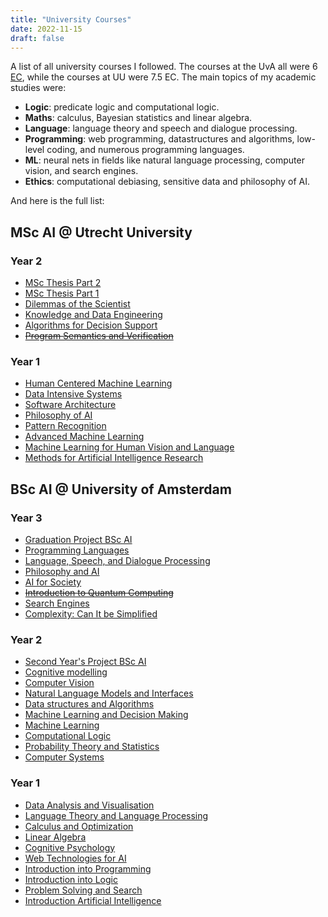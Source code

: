 ```yaml
---
title: "University Courses"
date: 2022-11-15
draft: false
---
```


A list of all university courses I followed. The courses at the UvA all were 6
[EC](https://en.wikipedia.org/wiki/European_Credit_Transfer_and_Accumulation_System),
while the courses at UU were 7.5 EC. The main topics of my academic studies
were:
- **Logic**: predicate logic and computational logic.
- **Maths**: calculus, Bayesian statistics and linear algebra.
- **Language**: language theory and speech and dialogue processing.
- **Programming**: web programming, datastructures and algorithms,
  low-level coding, and numerous programming languages.
- **ML**: neural nets in fields like natural language processing, computer
  vision, and search engines.
- **Ethics**: computational debiasing, sensitive data and philosophy of
  AI.

And here is the full list:

## MSc AI @ Utrecht University

### Year 2
- [MSc Thesis Part 2](https://osiris.uu.nl/osiris_student_uuprd/OnderwijsCatalogusSelect.do?selectie=cursus&collegejaar=2022&cursus=INFOMAI2)
- [MSc Thesis Part 1](https://osiris.uu.nl/osiris_student_uuprd/OnderwijsCatalogusSelect.do?selectie=cursus&collegejaar=2022&cursus=INFOMAI1)
- [Dilemmas of the Scientist](https://osiris-student.uu.nl/#/onderwijscatalogus/extern/cursus?cursuscode=FI-MHPSDL1&taal=en&collegejaar=2022)
- [Knowledge and Data Engineering](https://osiris.uu.nl/osiris_student_uuprd/OnderwijsCatalogusSelect.do?selectie=cursus&collegejaar=2022&cursus=INFOMKDE)
- [Algorithms for Decision Support](https://osiris.uu.nl/osiris_student_uuprd/OnderwijsCatalogusSelect.do?selectie=cursus&collegejaar=2022&cursus=INFOMADS)
- [~~Program Semantics and Verification~~](https://osiris.uu.nl/osiris_student_uuprd/OnderwijsCatalogusSelect.do?selectie=cursus&collegejaar=2022&cursus=INFOMPSV)

### Year 1
- [Human Centered Machine Learning](https://osiris.uu.nl/osiris_student_uuprd/OnderwijsCatalogusSelect.do?selectie=cursus&collegejaar=2021&cursus=INFOMHCML)
- [Data Intensive Systems](https://osiris.uu.nl/osiris_student_uuprd/OnderwijsCatalogusSelect.do?selectie=cursus&collegejaar=2021&cursus=INFOMDIS)
- [Software Architecture](https://osiris.uu.nl/osiris_student_uuprd/OnderwijsCatalogusSelect.do?selectie=cursus&collegejaar=2021&cursus=INFOMSWA)
- [Philosophy of AI](https://osiris.uu.nl/osiris_student_uuprd/OnderwijsCatalogusSelect.do?selectie=cursus&collegejaar=2021&cursus=WBMV05003)
- [Pattern Recognition](https://osiris.uu.nl/osiris_student_uuprd/OnderwijsCatalogusSelect.do?selectie=cursus&collegejaar=2021&cursus=INFOMPR)
- [Advanced Machine Learning](https://osiris.uu.nl/osiris_student_uuprd/OnderwijsCatalogusSelect.do?selectie=cursus&collegejaar=2021&cursus=INFOMAML)
- [Machine Learning for Human Vision and Language](https://osiris.uu.nl/osiris_student_uuprd/OnderwijsCatalogusSelect.do?selectie=cursus&collegejaar=2021&cursus=INFOMLHVL)
- [Methods for Artificial Intelligence Research](https://osiris.uu.nl/osiris_student_uuprd/OnderwijsCatalogusSelect.do?selectie=cursus&collegejaar=2021&cursus=INFOMAIR)

## BSc AI @ University of Amsterdam

### Year 3
- [Graduation Project BSc AI](https://coursecatalogue.uva.nl/xmlpages/page/2020-2021/zoek-vak/vak/79241)
- [Programming Languages](https://coursecatalogue.uva.nl/xmlpages/page/2020-2021/zoek-vak/vak/79210)
- [Language, Speech, and Dialogue Processing](https://coursecatalogue.uva.nl/xmlpages/page/2020-2021/zoek-vak/vak/79901)
- [Philosophy and AI](https://coursecatalogue.uva.nl/xmlpages/page/2020-2021/zoek-vak/vak/80389)
- [AI for Society](https://coursecatalogue.uva.nl/xmlpages/page/2020-2021/zoek-vak/vak/80251)
- [~~Introduction to Quantum Computing~~](https://coursecatalogue.uva.nl/xmlpages/page/2020-2021/zoek-vak/vak/80045)
- [Search Engines](https://coursecatalogue.uva.nl/xmlpages/page/2020-2021/zoek-vak/vak/79790)
- [Complexity: Can It be Simplified](https://coursecatalogue.uva.nl/xmlpages/page/2020-2021/zoek-vak/vak/79789)

### Year 2
- [Second Year's Project BSc AI](https://coursecatalogue.uva.nl/xmlpages/page/2019-2020/zoek-vak/vak/72628)
- [Cognitive modelling](https://coursecatalogue.uva.nl/xmlpages/page/2019-2020/zoek-vak/vak/73406)
- [Computer Vision](https://coursecatalogue.uva.nl/xmlpages/page/2019-2020/zoek-vak/vak/73633)
- [Natural Language Models and Interfaces](https://coursecatalogue.uva.nl/xmlpages/page/2019-2020/zoek-vak/vak/72873)
- [Data structures and Algorithms](https://coursecatalogue.uva.nl/xmlpages/page/2019-2020/zoek-vak/vak/73632)
- [Machine Learning and Decision Making](https://coursecatalogue.uva.nl/xmlpages/page/2019-2020/zoek-vak/vak/72633)
- [Machine Learning](https://coursecatalogue.uva.nl/xmlpages/page/2019-2020/zoek-vak/vak/72629)
- [Computational Logic](https://coursecatalogue.uva.nl/xmlpages/page/2019-2020/zoek-vak/vak/72706)
- [Probability Theory and Statistics](https://coursecatalogue.uva.nl/xmlpages/page/2019-2020/zoek-vak/vak/73619)
- [Computer Systems](https://coursecatalogue.uva.nl/xmlpages/page/2019-2020/zoek-vak/vak/72870)

### Year 1
- [Data Analysis and Visualisation](https://coursecatalogue.uva.nl/xmlpages/page/2018-2019/zoek-vak/vak/63017)
- [Language Theory and Language Processing](https://coursecatalogue.uva.nl/xmlpages/page/2018-2019/zoek-vak/vak/62671)
- [Calculus and Optimization](https://coursecatalogue.uva.nl/xmlpages/page/2018-2019/zoek-vak/vak/63366)
- [Linear Algebra](https://coursecatalogue.uva.nl/xmlpages/page/2018-2019/zoek-vak/vak/62722)
- [Cognitive Psychology](https://coursecatalogue.uva.nl/xmlpages/page/2018-2019/zoek-vak/vak/62425)
- [Web Technologies for AI](https://coursecatalogue.uva.nl/xmlpages/page/2018-2019/zoek-vak/vak/62419)
- [Introduction into Programming](https://coursecatalogue.uva.nl/xmlpages/page/2018-2019/zoek-vak/vak/62423)
- [Introduction into Logic](https://coursecatalogue.uva.nl/xmlpages/page/2018-2019/zoek-vak/vak/62426)
- [Problem Solving and Search](https://coursecatalogue.uva.nl/xmlpages/page/2018-2019/zoek-vak/vak/62421)
- [Introduction Artificial Intelligence](https://coursecatalogue.uva.nl/xmlpages/page/2018-2019/zoek-vak/vak/62739)
